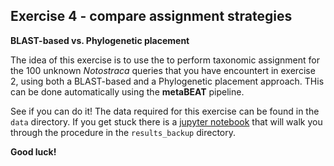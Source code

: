 ## Exercise 4 - compare assignment strategies ##

__BLAST-based vs. Phylogenetic placement__

The idea of this exercise is to use the to perform taxonomic assignment for the 100 unknown _Notostraca_ queries that you have encountert in exercise 2, using both a BLAST-based and a Phylogenetic placement approach. THis can be done automatically using the __metaBEAT__ pipeline.
 
See if you can do it!
The data required for this exercise can be found in the `data` directory. If you get stuck there is a [jupyter notebook](https://github.com/HullUni-bioinformatics/metabarcode-course/blob/master/data/exercise-4/results_backup/metaBEAT_Notostraca.ipynb) that will walk you through the procedure in the `results_backup` directory.

__Good luck!__
